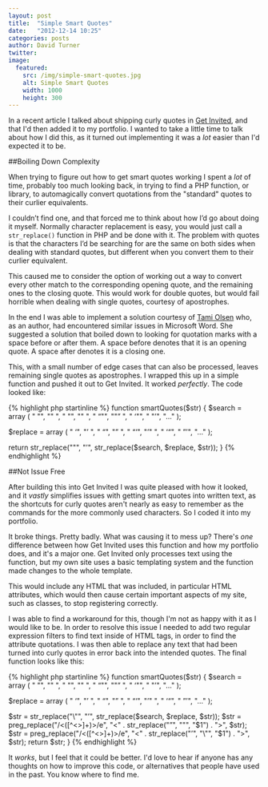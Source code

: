 ```yaml
---
layout: post
title:  "Simple Smart Quotes"
date:   "2012-12-14 10:25"
categories: posts
author: David Turner
twitter:
image:
  featured:
    src: /img/simple-smart-quotes.jpg
    alt: Simple Smart Quotes
    width: 1000
    height: 300
---
```

In a recent article I talked about shipping curly quotes in [Get Invited][], and that I'd then added it to my portfolio. I wanted to take a little time to talk about how I did this, as it turned out implementing it was a *lot* easier than I'd expected it to be.

##Boiling Down Complexity

When trying to figure out how to get smart quotes working I spent a *lot* of time, probably too much looking back, in trying to find a PHP function, or library, to automagically convert quotations from the "standard" quotes to their curlier equivalents.

I couldn’t find one, and that forced me to think about how I’d go about doing it myself. Normally character replacement is easy, you would just call a `str_replace()` function in PHP and be done with it. The problem with quotes is that the characters I’d be searching for are the same on both sides when dealing with standard quotes, but different when you convert them to their curlier equivalent.

This caused me to consider the option of working out a way to convert every other match to the corresponding opening quote, and the remaining ones to the closing quote. This would work for double quotes, but would fail horrible when dealing with single quotes, courtesy of apostrophes.

In the end I was able to implement a solution courtesy of [Tami Olsen][] who, as an author, had encountered similar issues in Microsoft Word. She suggested a solution that boiled down to looking for quotation marks with a space before or after them. A space before denotes that it is an opening quote. A space after denotes it is a closing one.

This, with a small number of edge cases that can also be processed, leaves remaining single quotes as apostrophes. I wrapped this up in a simple function and pushed it out to Get Invited. It worked *perfectly*. The code looked like:

{% highlight php startinline %}
function smartQuotes($str) {
  $search = array (
    " \"",
    "\" ",
    " "",
    "" ",
    " “\"",
    "\"” ",
    " ‘"",
    " "’",
    "..."
  );

  $replace = array (
    " ‘",
    "’ ",
    " “",
    "” ",
    " “‘",
    "’" ",
    " ‘“",
    " ”’",
    "…"
  );

  return str_replace("\"", "’", str_replace($search, $replace, $str));
}
{% endhighlight %}

##Not Issue Free

After building this into Get Invited I was quite pleased with how it looked, and it *vastly* simplifies issues with getting smart quotes into written text, as the shortcuts for curly quotes aren't nearly as easy to remember as the commands for the more commonly used characters. So I coded it into my portfolio.

It broke things. Pretty badly. What was causing it to mess up? There's *one* difference between how Get Invited uses this function and how my portfolio does, and it's a major one. Get Invited only processes text using the function, but my own site uses a basic templating system and the function made changes to the whole template.

This would include any HTML that was included, in particular HTML attributes, which would then cause certain important aspects of my site, such as classes, to stop registering correctly.

I was able to find a workaround for this, though I'm not as happy with it as I would like to be. In order to resolve this issue I needed to add two regular expression filters to find text inside of HTML tags, in order to find the attribute quotations. I was then able to replace any text that had been turned into curly quotes in error back into the intended quotes. The final function looks like this:

{% highlight php startinline %}
function smartQuotes($str) {
  $search = array (
    " \"",
    "\" ",
    " "",
    "" ",
    " “\"",
    "\"” ",
    " ‘"",
    " "’",
    "..."
  );

  $replace = array (
    " ‘",
    "’ ",
    " “",
    "” ",
    " “‘",
    "’" ",
    " ‘“",
    " ”’",
    "…"
  );

  $str = str_replace("\"", "’", str_replace($search, $replace, $str));
  $str = preg_replace("/<([^<>]+)>/e", "<" . str_replace("”", """, "$1") . ">", $str);
  $str = preg_replace("/<([^<>]+)>/e", "<" . str_replace("’", "\"", "$1") . ">", $str);
  return $str;
}
{% endhighlight %}

It *works*, but I feel that it could be better. I'd love to hear if anyone has any thoughts on how to improve this code, or alternatives that people have used in the past. You know where to find me.

[0]: /simple-smart-quotes/

[Get Invited]: https://getinvited.to/
[Tami Olsen]: https://twitter.com/keilantra/